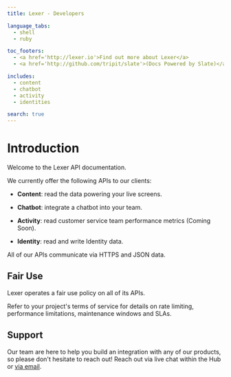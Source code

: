 ```yaml
---
title: Lexer - Developers

language_tabs:
  - shell
  - ruby

toc_footers:
  - <a href='http://lexer.io'>Find out more about Lexer</a>
  - <a href='http://github.com/tripit/slate'>(Docs Powered by Slate)</a>

includes:
  - content
  - chatbot
  - activity
  - identities

search: true
---
```


# Introduction

Welcome to the Lexer API documentation.

We currently offer the following APIs to our clients:

- **Content**: read the data powering your live screens.

- **Chatbot**: integrate a chatbot into your team.

- **Activity**: read customer service team performance metrics (Coming Soon).

- **Identity**: read and write Identity data.

All of our APIs communicate via HTTPS and JSON data.


## Fair Use

Lexer operates a fair use policy on all of its APIs.

Refer to your project's terms of service for details on rate limiting, performance limitations, maintenance windows and SLAs.

## Support

Our team are here to help you build an integration with any of our products, so please don't hesitate to reach out! Reach out via live chat within the Hub or [via email](mailto:support@lexer.io).



